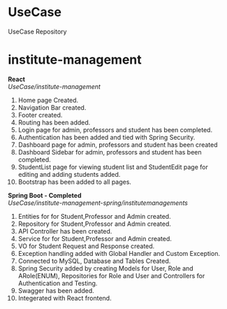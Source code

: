 # UseCase
UseCase Repository

# institute-management
 **React**<br>
 *UseCase/institute-management*
1) Home page Created.
2) Navigation Bar created.
3) Footer created.
4) Routing has been added.
5) Login page for admin, professors and student has been completed.
6) Authentication has been added and tied with Spring Security.
7) Dashboard page for admin, professors and student has been created
8) Dashboard Sidebar for admin, professors and student has been completed.
9) StudentList page for viewing student list and StudentEdit page for editing and adding students added.
10) Bootstrap has been added to all pages.

**Spring Boot - Completed**<br> 
*UseCase/institute-management-spring/institutemanagements*
1) Entities for for Student,Professor and Admin created.
2) Repository for Student,Professor and Admin created.
3) API Controller has been created.
4) Service for for Student,Professor and Admin created.
5) VO for Student Request and Response created.
6) Exception handling added with Global Handler and Custom Exception.
7) Connected to MySQL, Database and Tables Created.
8) Spring Security added by creating Models for User, Role and ARole(ENUM), Repositories for Role and User and Controllers for Authentication and Testing.
9) Swagger has been added.
10) Integerated with React frontend.

